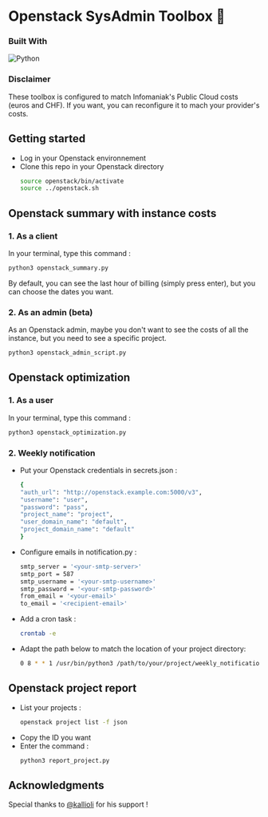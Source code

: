 # Openstack SysAdmin Toolbox 🧰

### Built With

![Python](https://img.shields.io/badge/python-3670A0?style=for-the-badge&logo=python&logoColor=ffdd54)

### Disclaimer

These toolbox is configured to match Infomaniak's Public Cloud costs (euros and CHF). If you want, you can reconfigure it to mach your provider's costs.

<!-- GETTING STARTED -->
## Getting started

* Log in your Openstack environnement
* Clone this repo in your Openstack directory
  ```sh
  source openstack/bin/activate
  source ../openstack.sh
  ```

## Openstack summary with instance costs

### 1. As a client

In your terminal, type this command : 
  ```sh
python3 openstack_summary.py
  ```

By default, you can see the last hour of billing (simply press enter), but you can choose the dates you want.

### 2. As an admin (beta)

As an Openstack admin, maybe you don't want to see the costs of all the instance, but you need to see a specific project.
  ```sh
python3 openstack_admin_script.py
  ```

## Openstack optimization

### 1. As a user

In your terminal, type this command : 
  ```sh
python3 openstack_optimization.py
  ```

### 2. Weekly notification

* Put your Openstack credentials in secrets.json :
  ```sh
  {
  "auth_url": "http://openstack.example.com:5000/v3",
  "username": "user",
  "password": "pass",
  "project_name": "project",
  "user_domain_name": "default",
  "project_domain_name": "default"
  }
  ```
* Configure emails in notification.py :
  ```sh
  smtp_server = '<your-smtp-server>'
  smtp_port = 587
  smtp_username = '<your-smtp-username>'
  smtp_password = '<your-smtp-password>'
  from_email = '<your-email>'
  to_email = '<recipient-email>'
  ```
* Add a cron task :
  ```sh
  crontab -e
  ```
* Adapt the path below to match the location of your project directory:
  ```sh
  0 8 * * 1 /usr/bin/python3 /path/to/your/project/weekly_notification_optimization.py >> /tmp/cron_optimization.log 2>&1
  ```

## Openstack project report

* List your projects :
  ```sh
  openstack project list -f json
  ```
* Copy the ID you want
* Enter the command : 
  ```sh
  python3 report_project.py
  ```

<!-- ACKNOWLEDGMENTS -->
## Acknowledgments

Special thanks to [@kallioli](https://github.com/kallioli) for his support !
